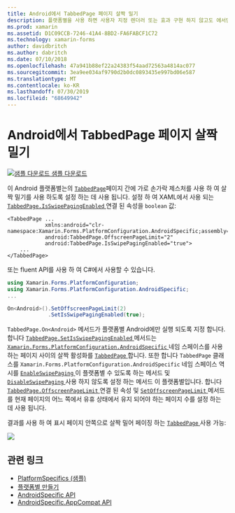 ```yaml
---
title: Android에서 TabbedPage 페이지 살짝 밀기
description: 플랫폼별을 사용 하면 사용자 지정 렌더러 또는 효과 구현 하지 않고도 에서만 특정 플랫폼에서 사용할 수 있는 기능을 사용할 수 있습니다. 이 문서에서는 TabbedPage의 페이지 간에 가로 손가락 제스처를 사용 하 여 살짝 밀기를 사용 하는 Android 플랫폼별를 사용 하는 방법을 설명 합니다.
ms.prod: xamarin
ms.assetid: D1C09CCB-7246-41A4-8BD2-FA6FABCF1C72
ms.technology: xamarin-forms
author: davidbritch
ms.author: dabritch
ms.date: 07/10/2018
ms.openlocfilehash: 47a941b88ef22a24383f54aad72563a4814ac077
ms.sourcegitcommit: 3ea9ee034af9790d2b0dc0893435e997bd06e587
ms.translationtype: MT
ms.contentlocale: ko-KR
ms.lasthandoff: 07/30/2019
ms.locfileid: "68649942"
---
```

# <a name="tabbedpage-page-swiping-on-android"></a>Android에서 TabbedPage 페이지 살짝 밀기

[![샘플 다운로드](~/media/shared/download.png) 샘플 다운로드](https://docs.microsoft.com/samples/xamarin/xamarin-forms-samples/userinterface-platformspecifics)

이 Android 플랫폼별는의 [`TabbedPage`](xref:Xamarin.Forms.TabbedPage)페이지 간에 가로 손가락 제스처를 사용 하 여 살짝 밀기를 사용 하도록 설정 하는 데 사용 됩니다. 설정 하 여 XAML에서 사용 되는 [ `TabbedPage.IsSwipePagingEnabled` ](xref:Xamarin.Forms.PlatformConfiguration.AndroidSpecific.TabbedPage.IsSwipePagingEnabledProperty) 연결 된 속성을 `boolean` 값:

```xaml
<TabbedPage ...
            xmlns:android="clr-namespace:Xamarin.Forms.PlatformConfiguration.AndroidSpecific;assembly=Xamarin.Forms.Core"
            android:TabbedPage.OffscreenPageLimit="2"
            android:TabbedPage.IsSwipePagingEnabled="true">
    ...
</TabbedPage>
```

또는 fluent API를 사용 하 여 C#에서 사용할 수 있습니다.

```csharp
using Xamarin.Forms.PlatformConfiguration;
using Xamarin.Forms.PlatformConfiguration.AndroidSpecific;
...

On<Android>().SetOffscreenPageLimit(2)
             .SetIsSwipePagingEnabled(true);
```

`TabbedPage.On<Android>` 메서드가 플랫폼별 Android에만 실행 되도록 지정 합니다. 합니다 [ `TabbedPage.SetIsSwipePagingEnabled` ](xref:Xamarin.Forms.PlatformConfiguration.AndroidSpecific.TabbedPage.SetIsSwipePagingEnabled(Xamarin.Forms.BindableObject,System.Boolean)) 메서드는 [ `Xamarin.Forms.PlatformConfiguration.AndroidSpecific` ](xref:Xamarin.Forms.PlatformConfiguration.AndroidSpecific) 네임 스페이스를 사용 하는 페이지 사이의 살짝 활성화를 [ `TabbedPage` ](xref:Xamarin.Forms.TabbedPage)합니다. 또한 합니다 `TabbedPage` 클래스를 `Xamarin.Forms.PlatformConfiguration.AndroidSpecific` 네임 스페이스 역시를 [ `EnableSwipePaging` ](xref:Xamarin.Forms.PlatformConfiguration.AndroidSpecific.TabbedPage.EnableSwipePaging(Xamarin.Forms.IPlatformElementConfiguration{Xamarin.Forms.PlatformConfiguration.Android,Xamarin.Forms.TabbedPage})) 이 플랫폼별 수 있도록 하는 메서드 및 [ `DisableSwipePaging` ](xref:Xamarin.Forms.PlatformConfiguration.AndroidSpecific.TabbedPage.DisableSwipePaging(Xamarin.Forms.IPlatformElementConfiguration{Xamarin.Forms.PlatformConfiguration.Android,Xamarin.Forms.TabbedPage})) 사용 하지 않도록 설정 하는 메서드 이 플랫폼별입니다. 합니다 [ `TabbedPage.OffscreenPageLimit` ](xref:Xamarin.Forms.PlatformConfiguration.AndroidSpecific.TabbedPage.OffscreenPageLimitProperty) 연결 된 속성 및 [ `SetOffscreenPageLimit` ](xref:Xamarin.Forms.PlatformConfiguration.AndroidSpecific.TabbedPage.SetOffscreenPageLimit(Xamarin.Forms.BindableObject,System.Int32)) 메서드를 현재 페이지의 어느 쪽에서 유휴 상태에서 유지 되어야 하는 페이지 수를 설정 하는 데 사용 됩니다.

결과를 사용 하 여 표시 페이지 안쪽으로 살짝 밀어 페이징 하는 [ `TabbedPage` ](xref:Xamarin.Forms.TabbedPage) 사용 가능:

![](tabbedpage-page-swiping-images/tabbedpage-swipe.png)

## <a name="related-links"></a>관련 링크

- [PlatformSpecifics (샘플)](https://docs.microsoft.com/samples/xamarin/xamarin-forms-samples/userinterface-platformspecifics)
- [플랫폼별 만들기](~/xamarin-forms/platform/platform-specifics/index.md#creating-platform-specifics)
- [AndroidSpecific API](xref:Xamarin.Forms.PlatformConfiguration.AndroidSpecific)
- [AndroidSpecific.AppCompat API](xref:Xamarin.Forms.PlatformConfiguration.AndroidSpecific.AppCompat)
